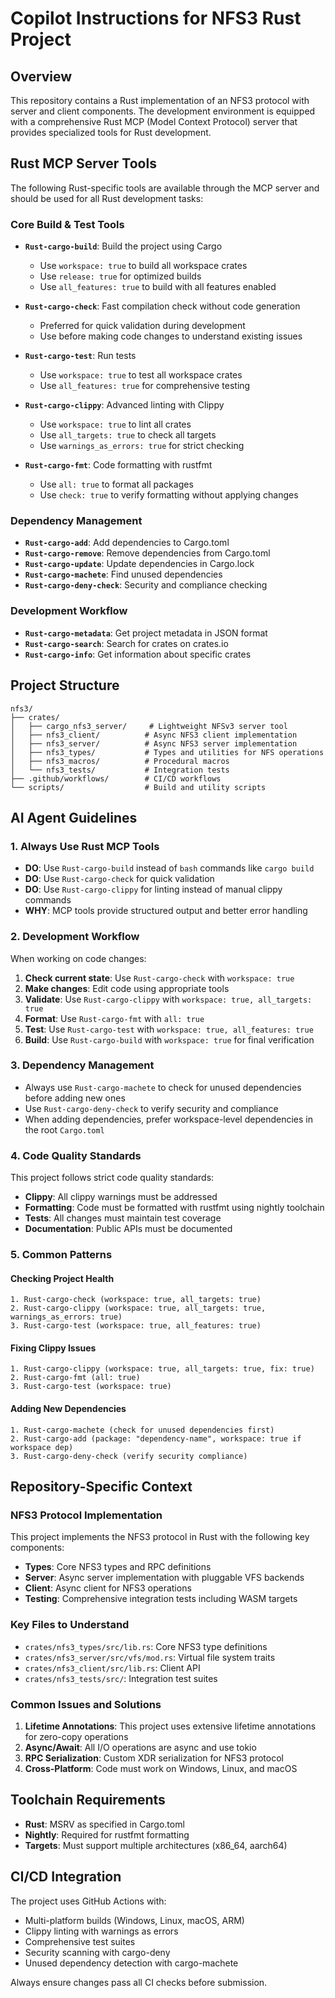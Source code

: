 # Copilot Instructions for NFS3 Rust Project

## Overview

This repository contains a Rust implementation of an NFS3 protocol with server and client components. The development environment is equipped with a comprehensive Rust MCP (Model Context Protocol) server that provides specialized tools for Rust development.

## Rust MCP Server Tools

The following Rust-specific tools are available through the MCP server and should be used for all Rust development tasks:

### Core Build & Test Tools

- **`Rust-cargo-build`**: Build the project using Cargo
  - Use `workspace: true` to build all workspace crates
  - Use `release: true` for optimized builds
  - Use `all_features: true` to build with all features enabled

- **`Rust-cargo-check`**: Fast compilation check without code generation
  - Preferred for quick validation during development
  - Use before making code changes to understand existing issues

- **`Rust-cargo-test`**: Run tests
  - Use `workspace: true` to test all workspace crates
  - Use `all_features: true` for comprehensive testing

- **`Rust-cargo-clippy`**: Advanced linting with Clippy
  - Use `workspace: true` to lint all crates
  - Use `all_targets: true` to check all targets
  - Use `warnings_as_errors: true` for strict checking

- **`Rust-cargo-fmt`**: Code formatting with rustfmt
  - Use `all: true` to format all packages
  - Use `check: true` to verify formatting without applying changes

### Dependency Management

- **`Rust-cargo-add`**: Add dependencies to Cargo.toml
- **`Rust-cargo-remove`**: Remove dependencies from Cargo.toml
- **`Rust-cargo-update`**: Update dependencies in Cargo.lock
- **`Rust-cargo-machete`**: Find unused dependencies
- **`Rust-cargo-deny-check`**: Security and compliance checking

### Development Workflow

- **`Rust-cargo-metadata`**: Get project metadata in JSON format
- **`Rust-cargo-search`**: Search for crates on crates.io
- **`Rust-cargo-info`**: Get information about specific crates

## Project Structure

```
nfs3/
├── crates/
│   ├── cargo_nfs3_server/     # Lightweight NFSv3 server tool
│   ├── nfs3_client/          # Async NFS3 client implementation
│   ├── nfs3_server/          # Async NFS3 server implementation
│   ├── nfs3_types/           # Types and utilities for NFS operations
│   ├── nfs3_macros/          # Procedural macros
│   └── nfs3_tests/           # Integration tests
├── .github/workflows/        # CI/CD workflows
└── scripts/                  # Build and utility scripts
```

## AI Agent Guidelines

### 1. Always Use Rust MCP Tools

- **DO**: Use `Rust-cargo-build` instead of `bash` commands like `cargo build`
- **DO**: Use `Rust-cargo-check` for quick validation
- **DO**: Use `Rust-cargo-clippy` for linting instead of manual clippy commands
- **WHY**: MCP tools provide structured output and better error handling

### 2. Development Workflow

When working on code changes:

1. **Check current state**: Use `Rust-cargo-check` with `workspace: true`
2. **Make changes**: Edit code using appropriate tools
3. **Validate**: Use `Rust-cargo-clippy` with `workspace: true, all_targets: true`
4. **Format**: Use `Rust-cargo-fmt` with `all: true`
5. **Test**: Use `Rust-cargo-test` with `workspace: true, all_features: true`
6. **Build**: Use `Rust-cargo-build` with `workspace: true` for final verification

### 3. Dependency Management

- Always use `Rust-cargo-machete` to check for unused dependencies before adding new ones
- Use `Rust-cargo-deny-check` to verify security and compliance
- When adding dependencies, prefer workspace-level dependencies in the root `Cargo.toml`

### 4. Code Quality Standards

This project follows strict code quality standards:

- **Clippy**: All clippy warnings must be addressed
- **Formatting**: Code must be formatted with rustfmt using nightly toolchain
- **Tests**: All changes must maintain test coverage
- **Documentation**: Public APIs must be documented

### 5. Common Patterns

#### Checking Project Health
```
1. Rust-cargo-check (workspace: true, all_targets: true)
2. Rust-cargo-clippy (workspace: true, all_targets: true, warnings_as_errors: true)
3. Rust-cargo-test (workspace: true, all_features: true)
```

#### Fixing Clippy Issues
```
1. Rust-cargo-clippy (workspace: true, all_targets: true, fix: true)
2. Rust-cargo-fmt (all: true)
3. Rust-cargo-test (workspace: true)
```

#### Adding New Dependencies
```
1. Rust-cargo-machete (check for unused dependencies first)
2. Rust-cargo-add (package: "dependency-name", workspace: true if workspace dep)
3. Rust-cargo-deny-check (verify security compliance)
```

## Repository-Specific Context

### NFS3 Protocol Implementation

This project implements the NFS3 protocol in Rust with the following key components:

- **Types**: Core NFS3 types and RPC definitions
- **Server**: Async server implementation with pluggable VFS backends
- **Client**: Async client for NFS3 operations
- **Testing**: Comprehensive integration tests including WASM targets

### Key Files to Understand

- `crates/nfs3_types/src/lib.rs`: Core NFS3 type definitions
- `crates/nfs3_server/src/vfs/mod.rs`: Virtual file system traits
- `crates/nfs3_client/src/lib.rs`: Client API
- `crates/nfs3_tests/src/`: Integration test suites

### Common Issues and Solutions

1. **Lifetime Annotations**: This project uses extensive lifetime annotations for zero-copy operations
2. **Async/Await**: All I/O operations are async and use tokio
3. **RPC Serialization**: Custom XDR serialization for NFS3 protocol
4. **Cross-Platform**: Code must work on Windows, Linux, and macOS

## Toolchain Requirements

- **Rust**: MSRV as specified in Cargo.toml
- **Nightly**: Required for rustfmt formatting
- **Targets**: Must support multiple architectures (x86_64, aarch64)

## CI/CD Integration

The project uses GitHub Actions with:
- Multi-platform builds (Windows, Linux, macOS, ARM)
- Clippy linting with warnings as errors
- Comprehensive test suites
- Security scanning with cargo-deny
- Unused dependency detection with cargo-machete

Always ensure changes pass all CI checks before submission.